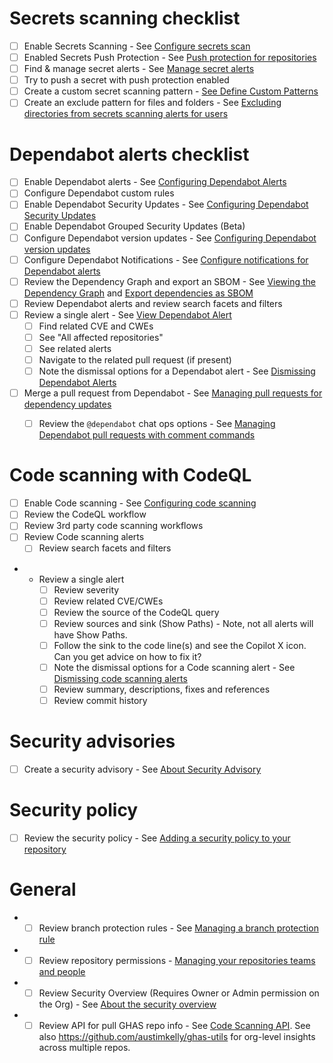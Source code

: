 # Secrets scanning checklist

* [ ] Enable Secrets Scanning - See [Configure secrets scan](https://docs.github.com/en/enterprise-cloud@latest/code-security/secret-scanning/configuring-secret-scanning-for-your-repositories)
* [ ] Enabled Secrets Push Protection - See [Push protection for repositories](https://docs.github.com/en/enterprise-cloud@latest/code-security/secret-scanning/push-protection-for-repositories-and-organizations)
* [ ] Find & manage secret alerts - See [Manage secret alerts](https://docs.github.com/en/enterprise-cloud@latest/code-security/secret-scanning/managing-alerts-from-secret-scanning)
* [ ] Try to push a secret with push protection enabled
* [ ] Create a custom secret scanning pattern - [See Define Custom Patterns](https://docs.github.com/en/enterprise-cloud@latest/code-security/secret-scanning/defining-custom-patterns-for-secret-scanning)
* [ ] Create an exclude pattern for files and folders - See [Excluding directories from secrets scanning alerts for users](https://docs.github.com/en/enterprise-cloud@latest/code-security/secret-scanning/configuring-secret-scanning-for-your-repositories#excluding-directories-from-secret-scanning-alerts-for-users)

# Dependabot alerts checklist

* [ ] Enable Dependabot alerts - See [Configuring Dependabot Alerts](https://docs.github.com/en/enterprise-cloud@latest/code-security/dependabot/dependabot-alerts/configuring-dependabot-alerts)
* [ ] Configure Dependabot custom rules
* [ ] Enable Dependabot Security Updates - See [Configuring Dependabot Security Updates](https://docs.github.com/en/enterprise-cloud@latest/code-security/dependabot/dependabot-security-updates/configuring-dependabot-security-updates)
* [ ] Enable Dependabot Grouped Security Updates (Beta)
* [ ] Configure Dependabot version updates - See [Configuring Dependabot version updates](https://docs.github.com/en/enterprise-cloud@latest/code-security/dependabot/dependabot-version-updates/configuring-dependabot-version-updates)
* [ ] Configure Dependabot Notifications - See [Configure notifications for Dependabot alerts](https://docs.github.com/en/enterprise-cloud@latest/code-security/dependabot/dependabot-alerts/configuring-notifications-for-dependabot-alerts)
* [ ] Review the Dependency Graph and export an SBOM - See [Viewing the Dependency Graph](https://docs.github.com/en/enterprise-cloud@latest/code-security/supply-chain-security/understanding-your-software-supply-chain/exploring-the-dependencies-of-a-repository#viewing-the-dependency-graph) and [Export dependencies as SBOM](https://docs.github.com/en/enterprise-cloud@latest/code-security/supply-chain-security/understanding-your-software-supply-chain/exporting-a-software-bill-of-materials-for-your-repository)
* [ ] Review Dependabot alerts and review search facets and filters
* [ ] Review a single alert - See [View Dependabot Alert](https://docs.github.com/en/enterprise-cloud@latest/code-security/dependabot/dependabot-alerts/viewing-and-updating-dependabot-alerts)
    - [ ] Find related CVE and CWEs
    - [ ] See "All affected repositories"
    - [ ] See related alerts
    - [ ]  Navigate to the related pull request (if present)
    - [ ] Note the dismissal options for a Dependabot alert - See [Dismissing Dependabot Alerts](https://docs.github.com/en/enterprise-cloud@latest/code-security/dependabot/dependabot-alerts/viewing-and-updating-dependabot-alerts#dismissing-dependabot-alerts)
* [ ] Merge a pull request from Dependabot - See [Managing pull requests for dependency updates](https://docs.github.com/en/enterprise-cloud@latest/code-security/dependabot/working-with-dependabot/managing-pull-requests-for-dependency-updates)
    - [ ]  Review the `@dependabot` chat ops options - See [Managing Dependabot pull requests with comment commands](https://docs.github.com/en/enterprise-cloud@latest/code-security/dependabot/working-with-dependabot/managing-pull-requests-for-dependency-updates#managing-dependabot-pull-requests-with-comment-commands)


# Code scanning with CodeQL

* [ ] Enable Code scanning - See [Configuring code scanning](https://docs.github.com/en/enterprise-cloud@latest/code-security/code-scanning/enabling-code-scanning/configuring-default-setup-for-code-scanning)
* [ ] Review the CodeQL workflow
* [ ] Review 3rd party code scanning workflows
* [ ] Review Code scanning alerts
    - [ ] Review search facets and filters
* - Review a single alert
    - [ ] Review severity
    - [ ] Review related CVE/CWEs
    - [ ] Review the source of the CodeQL query
    - [ ] Review sources and sink (Show Paths) - Note, not all alerts will have Show Paths.
    - [ ] Follow the sink to the code line(s) and see the Copilot X icon. Can you get advice on how to fix it?
    - [ ] Note the dismissal options for a Code scanning alert - See [Dismissing code scanning alerts]()
    - [ ] Review summary, descriptions, fixes and references
    - [ ] Review commit history

# Security advisories

* [ ] Create a security advisory - See [About Security Advisory](https://docs.github.com/en/enterprise-cloud@latest/code-security/security-advisories/working-with-repository-security-advisories/about-repository-security-advisories)

# Security policy

* [ ] Review the security policy - See [Adding a security policy to your repository](https://docs.github.com/en/enterprise-cloud@latest/code-security/getting-started/adding-a-security-policy-to-your-repository)

# General

* - [ ] Review branch protection rules - See [Managing a branch protection rule](https://docs.github.com/en/enterprise-cloud@latest/repositories/configuring-branches-and-merges-in-your-repository/managing-protected-branches/managing-a-branch-protection-rule)
* - [ ] Review repository permissions - [Managing your repositories teams and people](https://docs.github.com/en/enterprise-cloud@latest/repositories/managing-your-repositorys-settings-and-features/managing-repository-settings/managing-teams-and-people-with-access-to-your-repository)
* - [ ] Review Security Overview (Requires Owner or Admin permission on the Org) - See [About the security overview](https://docs.github.com/en/enterprise-cloud@latest/code-security/security-overview/about-security-overview)
* - [ ] Review API for pull GHAS repo info - See [Code Scanning API](https://docs.github.com/en/enterprise-cloud@latest/rest/reference/code-scanning). See also https://github.com/austimkelly/ghas-utils for org-level insights across multiple repos.